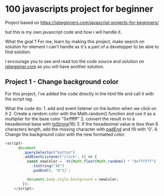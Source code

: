 # 100 javascripts project for beginner
Project based on https://jsbeginners.com/javascript-projects-for-beginners/

but this is my own javascript code and how i will handle it.

What the goal ?
For me, learn by making this project, make search on solution for element I can't handle as it's a part of a developper to be able to find solution.

I encourage you to see and read too the code source and solution on [jsbegginer.com](https://jsbeginners.com/javascript-projects-for-beginners/)
as you will have another solution.

## Project 1 - Change background color

For this project, i've added the code directly in the html file and call it with the script tag.

What the code do:
    1. add and event listener on the button when we click on it
    2. Create a random color with the Math.random() function and use it as a multiplier for the base color "0xffffff"
    2. convert the result in to a hexadeximal base with [toString](https://developer.mozilla.org/en-US/docs/Web/JavaScript/Reference/Global_Objects/Number/toString)(16)
    3. If the hexadeximal value is less than 6 characters length, add the missing character with [padEnd](https://developer.mozilla.org/en-US/docs/Web/JavaScript/Reference/Global_Objects/String/padEnd) and fill with '0'.
    4. Change the background color with the new formatted color.

```Javascript
<script>
      document
        .querySelector("button")
        .addEventListener("click", () => {
          const newColor = `#${Math.floor(Math.random() * "0xffffff")
            .toString("16")
            .padEnd(6, "0")}`;

          document.body.style.background = newColor;
        });
    </script>

```
